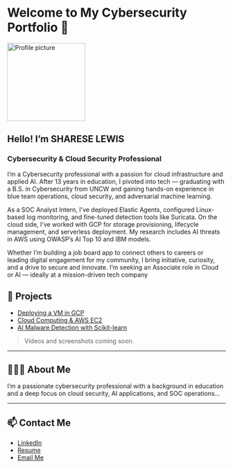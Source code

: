 # Welcome to My Cybersecurity Portfolio 🚀

<img src="sharese-circular.png" alt="Profile picture" width="180" />

## Hello! I’m **SHARESE LEWIS**  
### Cybersecurity & Cloud Security Professional
I’m a Cybersecurity professional with a passion for cloud infrastructure and applied AI. After 13 years in education, I pivoted into tech — graduating with a B.S. in Cybersecurity from UNCW and gaining hands-on experience in blue team operations, cloud security, and adversarial machine learning.

As a SOC Analyst Intern, I’ve deployed Elastic Agents, configured Linux-based log monitoring, and fine-tuned detection tools like Suricata. On the cloud side, I’ve worked with GCP for storage provisioning, lifecycle management, and serverless deployment. My research includes AI threats in AWS using OWASP’s AI Top 10 and IBM models.

Whether I’m building a job board app to connect others to careers or leading digital engagement for my community, I bring initiative, curiosity, and a drive to secure and innovate. I’m seeking an Associate role in Cloud or AI — ideally at a mission-driven tech company

## 📘 Projects  
- [Deploying a VM in GCP](./projects/gcp-vm)  
- [Cloud Computing & AWS EC2](./projects/aws-ec2)  
- [AI Malware Detection with Scikit-learn](./projects/ai-malware-detection)  

> Videos and screenshots coming soon.

---

## 👩🏾‍💻 About Me  
I’m a passionate cybersecurity professional with a background in education and a deep focus on cloud security, AI applications, and SOC operations...

---

## 📫 Contact Me  
- [LinkedIn](https://www.linkedin.com/in/[YOUR-LINK-HERE](http://www.linkedin.com/in/shareselewis))  
- [Resume](https://YOUR-RESUME-LINK-HERE)  
- [Email Me](mailto:sharese.tech@gmail.com)
